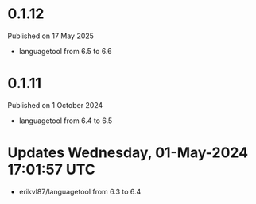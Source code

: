 # 0.1.12

Published on 17 May 2025

- languagetool from 6.5 to 6.6

# 0.1.11

Published on 1 October 2024

- languagetool from 6.4 to 6.5

# Updates Wednesday, 01-May-2024 17:01:57 UTC
- erikvl87/languagetool from 6.3 to 6.4

